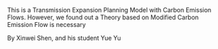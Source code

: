 This is a Transmission Expansion Planning Model with Carbon Emission Flows. 
However, we found out a Theory based on Modified Carbon Emission Flow is necessary

By Xinwei Shen, and his student Yue Yu
